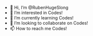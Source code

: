 - 👋 Hi, I’m @RubenHugeSlong
- 👀 I’m interested in Codes!
- 🌱 I’m currently learning Codes!
- 💞️ I’m looking to collaborate on Codes!
- 📫 How to reach me Codes!

<!---
RubenHugeSlong/RubenHugeSlong is a ✨ special ✨ repository because its `README.md` (this file) appears on your GitHub profile.
You can click the Preview link to take a look at your changes.
--->

